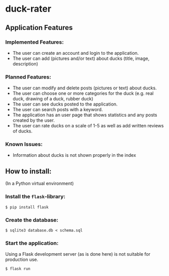 # duck-rater


## Application Features

### Implemented Features:

* The user can create an account and login to the application.
* The user can add (pictures and/or text) about ducks (title, image, description)

### Planned Features:

* The user can modify and delete posts (pictures or text) about ducks. 
* The user can choose one or more categories for the duck (e.g. real duck, drawing of a duck, rubber duck)
* The user can see ducks posted to the application.
* The user can search posts with a keyword.
* The application has an user page that shows statistics and any posts created by the user.
* The user can rate ducks on a scale of 1-5 as well as add written reviews of ducks.

### Known Issues:
* Information about ducks is not shown properly in the index


## How to install:

(In a Python virtual environment)
### Install the `flask`-library:

```
$ pip install flask
```

### Create the database:

```
$ sqlite3 database.db < schema.sql
```
### Start the application:

Using a Flask development server (as is done here) is not suitable for production use.

```
$ flask run
```